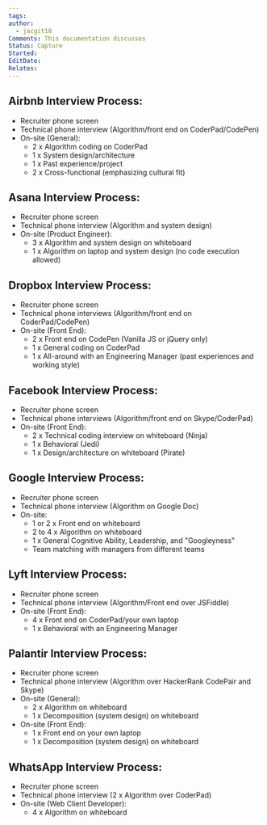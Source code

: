 ```yaml
---
tags: 
author:
  - jacgit18
Comments: This documentation discusses
Status: Capture
Started: 
EditDate: 
Relates:
---
```

## Airbnb Interview Process:
- Recruiter phone screen
- Technical phone interview (Algorithm/front end on CoderPad/CodePen)
- On-site (General): 
  - 2 x Algorithm coding on CoderPad
  - 1 x System design/architecture
  - 1 x Past experience/project
  - 2 x Cross-functional (emphasizing cultural fit)

## Asana Interview Process:
- Recruiter phone screen
- Technical phone interview (Algorithm and system design)
- On-site (Product Engineer):
  - 3 x Algorithm and system design on whiteboard
  - 1 x Algorithm on laptop and system design (no code execution allowed)

## Dropbox Interview Process:
- Recruiter phone screen
- Technical phone interviews (Algorithm/front end on CoderPad/CodePen)
- On-site (Front End):
  - 2 x Front end on CodePen (Vanilla JS or jQuery only)
  - 1 x General coding on CoderPad
  - 1 x All-around with an Engineering Manager (past experiences and working style)

## Facebook Interview Process:
- Recruiter phone screen
- Technical phone interviews (Algorithm/front end on Skype/CoderPad)
- On-site (Front End):
  - 2 x Technical coding interview on whiteboard (Ninja)
  - 1 x Behavioral (Jedi)
  - 1 x Design/architecture on whiteboard (Pirate)

## Google Interview Process:
- Recruiter phone screen
- Technical phone interview (Algorithm on Google Doc)
- On-site:
  - 1 or 2 x Front end on whiteboard
  - 2 to 4 x Algorithm on whiteboard
  - 1 x General Cognitive Ability, Leadership, and "Googleyness"
  - Team matching with managers from different teams

## Lyft Interview Process:
- Recruiter phone screen
- Technical phone interview (Algorithm/Front end over JSFiddle)
- On-site (Front End):
  - 4 x Front end on CoderPad/your own laptop
  - 1 x Behavioral with an Engineering Manager

## Palantir Interview Process:
- Recruiter phone screen
- Technical phone interview (Algorithm over HackerRank CodePair and Skype)
- On-site (General):
  - 2 x Algorithm on whiteboard
  - 1 x Decomposition (system design) on whiteboard
- On-site (Front End):
  - 1 x Front end on your own laptop
  - 1 x Decomposition (system design) on whiteboard

## WhatsApp Interview Process:
- Recruiter phone screen
- Technical phone interview (2 x Algorithm over CoderPad)
- On-site (Web Client Developer):
  - 4 x Algorithm on whiteboard